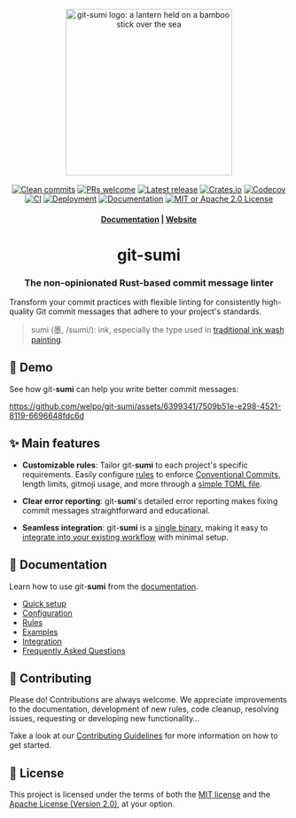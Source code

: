 <p align="center">
    <a href="https://sumi.rs">
        <img src="https://raw.githubusercontent.com/welpo/git-sumi/main/website/static/img/logo.png" width="300" alt="git-sumi logo: a lantern held on a bamboo stick over the sea">
    </a>
    <br><br>
    <a href="https://github.com/welpo/git-sumi">
        <img src="https://img.shields.io/badge/clean_commits-git--sumi-0?style=flat-square&labelColor=202b2d&color=b05275" alt="Clean commits"></a>
    <a href="CONTRIBUTING.md#pull-requests">
        <img src="https://img.shields.io/badge/PRs-welcome-0?style=flat-square&labelColor=202b2d&color=b05275" alt="PRs welcome"></a>
    <a href="https://github.com/welpo/git-sumi/releases">
        <img src="https://img.shields.io/github/v/release/welpo/git-sumi?style=flat-square&labelColor=202b2d&color=b05275" alt="Latest release"></a>
    <a href="https://crates.io/crates/git-sumi">
        <img src="https://img.shields.io/crates/v/git-sumi?style=flat-square&labelColor=202b2d&color=b05275" alt="Crates.io"></a>
    <a href="https://codecov.io/gh/welpo/git-sumi">
        <img src="https://img.shields.io/codecov/c/gh/welpo/git-sumi?style=flat-square&labelColor=202b2d&color=b05275" alt="Codecov"></a>
    <br>
    <a href="https://github.com/welpo/git-sumi/actions/workflows/ci.yml">
        <img src="https://img.shields.io/github/actions/workflow/status/welpo/git-sumi/ci.yml?style=flat-square&labelColor=202b2d&color=b05275" alt="CI"></a>
    <a href="https://github.com/welpo/git-sumi/actions/workflows/release.yml">
        <img src="https://img.shields.io/github/actions/workflow/status/welpo/git-sumi/release.yml?style=flat-square&labelColor=202b2d&color=b05275&label=deploy" alt="Deployment"></a>
    <a href="https://sumi.rs/docs">
        <img src="https://img.shields.io/website?url=https%3A%2F%2Fsumi.rs&style=flat-square&label=docs&labelColor=202b2d&color=b05275" alt="Documentation"></a>
    <a href="#-license">
        <img src="https://img.shields.io/badge/license-MIT%20or%20Apache%202.0-0?style=flat-square&labelColor=202b2d&color=b05275" alt="MIT or Apache 2.0 License"></a>
</p>

<h4 align="center">
  <a href="https://sumi.rs/docs">Documentation</a> |
  <a href="https://sumi.rs">Website</a>
</h4>

<h1 align="center">git-sumi</h1>

<h3 align="center">The non-opinionated Rust-based commit message linter</h4>

Transform your commit practices with flexible linting for consistently high-quality Git commit messages that adhere to your project's standards.

> sumi (墨, /<span title="/s/: 's' in 'sigh'">s</span><span title="/ɯ/: like 'u' in 'flute', but unrounded">ɯ</span><span title="/m/: 'm' in 'my'">m</span><span title="/i/: 'i' in 'fleece'">i</span>/): ink, especially the type used in [traditional ink wash painting](https://en.wikipedia.org/wiki/Ink_wash_painting).

## 🎥 Demo

See how git-**sumi** can help you write better commit messages:

https://github.com/welpo/git-sumi/assets/6399341/7509b51e-e298-4521-8119-6696648fdc6d

## ✨ Main features

- **Customizable rules**: Tailor git-**sumi** to each project's specific requirements. Easily configure [rules](https://sumi.rs/docs/rules/) to enforce [Conventional Commits](https://www.conventionalcommits.org/), length limits, gitmoji usage, and more through a [simple TOML file](https://sumi.rs/docs/configuration/).

- **Clear error reporting**: git-**sumi**'s detailed error reporting makes fixing commit messages straightforward and educational.

- **Seamless integration**: git-**sumi** is a [single binary](https://github.com/welpo/git-sumi/releases), making it easy to [integrate into your existing workflow](https://sumi.rs/docs/integration) with minimal setup.

## 📝 Documentation

Learn how to use git-**sumi** from the [documentation](https://sumi.rs/docs).

- [Quick setup](https://sumi.rs/docs/#quickstart)
- [Configuration](https://sumi.rs/docs/configuration)
- [Rules](https://sumi.rs/docs/rules)
- [Examples](https://sumi.rs/docs/examples)
- [Integration](https://sumi.rs/docs/integration)
- [Frequently Asked Questions](https://sumi.rs/docs/faq)

## 👥 Contributing

Please do! Contributions are always welcome. We appreciate improvements to the documentation, development of new rules, code cleanup, resolving issues, requesting or developing new functionality…

Take a look at our [Contributing Guidelines](/CONTRIBUTING.md) for more information on how to get started.

## 📄 License

This project is licensed under the terms of both the [MIT license](/LICENSE-MIT) and the [Apache License (Version 2.0)](/LICENSE-APACHE), at your option.

